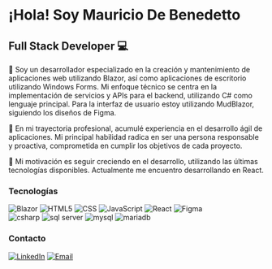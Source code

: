 <h1>¡Hola! Soy Mauricio De Benedetto</h1>
<h2>Full Stack Developer 💻</h2>

👋 Soy un desarrollador especializado en la creación y mantenimiento de aplicaciones web utilizando Blazor, así como aplicaciones de escritorio utilizando Windows Forms. Mi enfoque técnico se centra en la implementación de servicios y APIs para el backend, utilizando C# como lenguaje principal. Para la interfaz de usuario estoy utilizando MudBlazor, siguiendo los diseños de Figma.

💼 En mi trayectoria profesional, acumulé experiencia en el desarrollo ágil de aplicaciones. Mi principal habilidad radica en ser una persona responsable y proactiva, comprometida en cumplir los objetivos de cada proyecto.

🚀 Mi motivación es seguir creciendo en el desarrollo, utilizando las últimas tecnologías disponibles. Actualmente me encuentro desarrollando en React.

### Tecnologías
  ![Blazor](https://img.shields.io/badge/-Blazor-333333?style=flat&logo=blazor)
  ![HTML5](https://img.shields.io/badge/-HTML5-333333?style=flat&logo=HTML5)
  ![CSS](https://img.shields.io/badge/-CSS-333333?style=flat&logo=CSS3&logoColor=1572B6)
  ![JavaScript](https://img.shields.io/badge/-JavaScript-333333?style=flat&logo=javascript)
  ![React](https://img.shields.io/badge/-React-333333?style=flat&logo=react)
  ![Figma](https://img.shields.io/badge/-Figma-333333?style=flat&logo=figma)
  <br/>
  ![csharp](https://img.shields.io/badge/-C%23-333333?style=flat&logo=csharp)
![sql server](https://img.shields.io/badge/-SQL%20Server-333333?style=flat&logo=microsoft-sql-server)
  ![mysql](https://img.shields.io/badge/-MySQL-333333?style=flat&logo=mysql)
  ![mariadb](https://img.shields.io/badge/-MariaDB-333333?style=flat&logo=mariadb)


### Contacto
<a href="https://www.linkedin.com/in/mauricio-de-benedetto-0903b823a/"><img alt="LinkedIn" src="https://img.shields.io/badge/LinkedIn-Mauricio%20De%20Benedetto-blue?style=flat-square&logo=linkedin"></a>
<a href="mailto:maaurics@gmail.com"><img alt="Email" src="https://img.shields.io/badge/Gmail-maaurics@gmail.com-blue?style=flat-square&logo=gmail"></a>  
